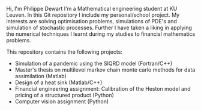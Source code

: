 Hi, I'm Philippe Dewart
I'm a Mathematical engineering student at KU Leuven. In this Git repository I include my personal/school project.
My interests are solving optimisation problems, simulations of PDE's and simulation of stochastic processes. 
Further I have taken a liking in applying the numerical techniques I learnt during my studies to financial mathematics problems.

This repository contains the following projects:

- Simulation of a pandemic using the SIQRD model (Fortran/C++)
- Master's thesis on multilevel markov chain monte carlo methods for data assimilation (Matlab)
- Design of a heat sink (Matlab/C++)
- Financial engineering assignment: Calibration of the Heston model and pricing of a structured product (Python)
- Computer vision assignment (Python)



<!---
philippe111/philippe111 is a ✨ special ✨ repository because its `README.md` (this file) appears on your GitHub profile.
You can click the Preview link to take a look at your changes.
--->
